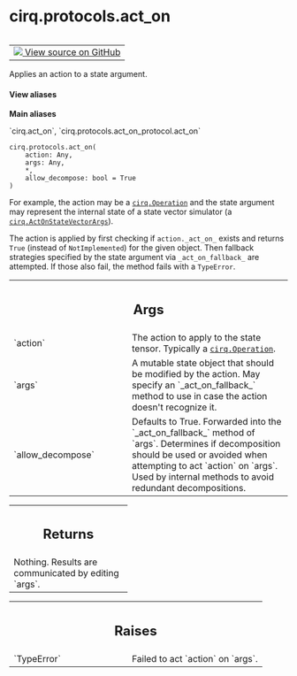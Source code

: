 <div itemscope itemtype="http://developers.google.com/ReferenceObject">
<meta itemprop="name" content="cirq.protocols.act_on" />
<meta itemprop="path" content="Stable" />
</div>

# cirq.protocols.act_on

<!-- Insert buttons and diff -->

<table class="tfo-notebook-buttons tfo-api" align="left">

<td>
  <a target="_blank" href="https://github.com/quantumlib/cirq/tree/master/cirq/protocols/act_on_protocol.py">
    <img src="https://www.tensorflow.org/images/GitHub-Mark-32px.png" />
    View source on GitHub
  </a>
</td>
</table>



Applies an action to a state argument.

<section class="expandable">
  <h4 class="showalways">View aliases</h4>
  <p>
<b>Main aliases</b>
<p>`cirq.act_on`, `cirq.protocols.act_on_protocol.act_on`</p>
</p>
</section>

<pre class="devsite-click-to-copy prettyprint lang-py tfo-signature-link">
<code>cirq.protocols.act_on(
    action: Any,
    args: Any,
    *,
    allow_decompose: bool = True
)
</code></pre>



<!-- Placeholder for "Used in" -->

For example, the action may be a <a href="../../cirq/ops/Operation.md"><code>cirq.Operation</code></a> and the state argument may
represent the internal state of a state vector simulator (a
<a href="../../cirq/sim/ActOnStateVectorArgs.md"><code>cirq.ActOnStateVectorArgs</code></a>).

The action is applied by first checking if `action._act_on_` exists and
returns `True` (instead of `NotImplemented`) for the given object. Then
fallback strategies specified by the state argument via `_act_on_fallback_`
are attempted. If those also fail, the method fails with a `TypeError`.

<!-- Tabular view -->
 <table class="responsive fixed orange">
<colgroup><col width="214px"><col></colgroup>
<tr><th colspan="2"><h2 class="add-link">Args</h2></th></tr>

<tr>
<td>
`action`
</td>
<td>
The action to apply to the state tensor. Typically a
<a href="../../cirq/ops/Operation.md"><code>cirq.Operation</code></a>.
</td>
</tr><tr>
<td>
`args`
</td>
<td>
A mutable state object that should be modified by the action. May
specify an `_act_on_fallback_` method to use in case the action
doesn't recognize it.
</td>
</tr><tr>
<td>
`allow_decompose`
</td>
<td>
Defaults to True. Forwarded into the
`_act_on_fallback_` method of `args`. Determines if decomposition
should be used or avoided when attempting to act `action` on `args`.
Used by internal methods to avoid redundant decompositions.
</td>
</tr>
</table>



<!-- Tabular view -->
 <table class="responsive fixed orange">
<colgroup><col width="214px"><col></colgroup>
<tr><th colspan="2"><h2 class="add-link">Returns</h2></th></tr>
<tr class="alt">
<td colspan="2">
Nothing. Results are communicated by editing `args`.
</td>
</tr>

</table>



<!-- Tabular view -->
 <table class="responsive fixed orange">
<colgroup><col width="214px"><col></colgroup>
<tr><th colspan="2"><h2 class="add-link">Raises</h2></th></tr>

<tr>
<td>
`TypeError`
</td>
<td>
Failed to act `action` on `args`.
</td>
</tr>
</table>

